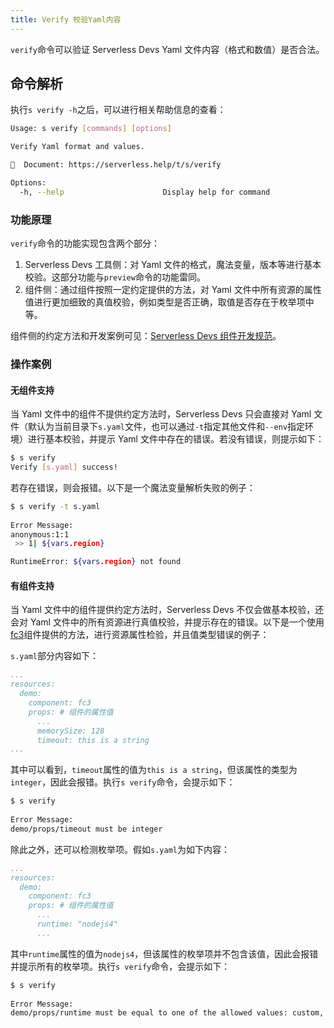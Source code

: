 ```yaml
---
title: Verify 校验Yaml内容
---
```


`verify`命令可以验证 Serverless Devs Yaml 文件内容（格式和数值）是否合法。

## 命令解析

执行`s verify -h`之后，可以进行相关帮助信息的查看：

```bash
Usage: s verify [commands] [options]

Verify Yaml format and values.

📖  Document: https://serverless.help/t/s/verify

Options:
  -h, --help                      Display help for command
```

### 功能原理

`verify`命令的功能实现包含两个部分：

1. Serverless Devs 工具侧：对 Yaml 文件的格式，魔法变量，版本等进行基本校验。这部分功能与`preview`命令的功能雷同。
2. 组件侧：通过组件按照一定约定提供的方法，对 Yaml 文件中所有资源的属性值进行更加细致的真值校验，例如类型是否正确，取值是否存在于枚举项中等。

组件侧的约定方法和开发案例可见：[Serverless Devs 组件开发规范](../../dev-guide/component.md#_7)。

### 操作案例

#### 无组件支持

当 Yaml 文件中的组件不提供约定方法时，Serverless Devs 只会直接对 Yaml 文件（默认为当前目录下`s.yaml`文件，也可以通过`-t`指定其他文件和`--env`指定环境）进行基本校验，并提示 Yaml 文件中存在的错误。若没有错误，则提示如下：

```bash
$ s verify
Verify [s.yaml] success!
```

若存在错误，则会报错。以下是一个魔法变量解析失败的例子：

```bash
$ s verify -t s.yaml
 
Error Message:
anonymous:1:1
 >> 1| ${vars.region}

RuntimeError: ${vars.region} not found
```

#### 有组件支持

当 Yaml 文件中的组件提供约定方法时，Serverless Devs 不仅会做基本校验，还会对 Yaml 文件中的所有资源进行真值校验，并提示存在的错误。以下是一个使用[fc3](https://github.com/devsapp/fc3)组件提供的方法，进行资源属性检验，并且值类型错误的例子：

`s.yaml`部分内容如下：

```yaml
...
resources:
  demo:
    component: fc3
    props: # 组件的属性值
      ...
      memorySize: 128
      timeout: this is a string
...
```

其中可以看到，`timeout`属性的值为`this is a string`，但该属性的类型为`integer`，因此会报错。执行`s verify`命令，会提示如下：

```bash
$ s verify
 
Error Message:
demo/props/timeout must be integer
```

除此之外，还可以检测枚举项。假如`s.yaml`为如下内容：

```yaml
...
resources:
  demo:
    component: fc3
    props: # 组件的属性值
      ...
      runtime: "nodejs4"
      ...
```

其中`runtime`属性的值为`nodejs4`，但该属性的枚举项并不包含该值，因此会报错并提示所有的枚举项。执行`s verify`命令，会提示如下：

```bash
$ s verify
 
Error Message:
demo/props/runtime must be equal to one of the allowed values: custom, custom-container, custom.debian10, dotnetcore2.1, dotnetcore3.1, go1, java11, java8, nodejs10, nodejs12, nodejs14, nodejs16, php7.2, python2.7, python3, python3.10, python3.9
```
